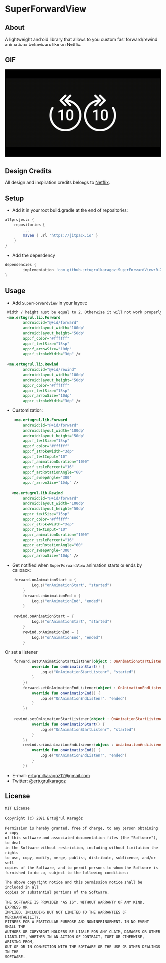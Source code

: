 # SuperForwardView

## About
A lightweight android library that allows to you custom fast forward/rewind animations behaviours like on Netflix.

## GIF
<img src="https://github.com/ertugrulkaragoz/SuperForwardRewind/blob/master/GIF/SuperForwardRewind.gif"/>

## Design Credits
All design and inspiration credits belongs to [Netflix](https://play.google.com/store/apps/details?id=com.netflix.mediaclient&hl=tr).


## Setup
- Add it in your root build.gradle at the end of repositories:
```gradle
allprojects {
	repositories {
		...
		maven { url 'https://jitpack.io' }
	}
}
```
- Add the dependency
```gradle
dependencies {
        implementation 'com.github.ertugrulkaragoz:SuperForwardView:0.2'
}
```

## Usage

- Add `SuperForwardView` in your layout:
```xml
 Width / height must be equal to 2. Otherwise it will not work properly.
 <me.ertugrul.lib.Forward
        android:id="@+id/forward"
        android:layout_width="100dp"
        android:layout_height="50dp"
        app:f_color="#ffffff"
        app:f_textSize="15sp"
        app:f_arrowSize="10dp"
        app:f_strokeWidth="3dp" />

 <me.ertugrul.lib.Rewind
        android:id="@+id/rewind"
        android:layout_width="100dp"
        android:layout_height="50dp"
        app:r_color="#ffffff"
        app:r_textSize="15sp"
        app:r_arrowSize="10dp"
        app:r_strokeWidth="3dp" />
```
-   Customization:
```xml
    <me.ertugrul.lib.Forward
        android:id="@+id/forward"
        android:layout_width="100dp"
        android:layout_height="50dp"
        app:f_textSize="15sp"
        app:f_color="#ffffff"
        app:f_strokeWidth="3dp"
        app:f_textInput="10"
        app:f_animationDuration="1000"
        app:f_scalePercent="16"
        app:f_arcRotationAngle="60"
        app:f_sweepAngle="300"
        app:f_arrowSize="10dp" />

   <me.ertugrul.lib.Rewind
        android:id="@+id/forward"
        android:layout_width="100dp"
        android:layout_height="50dp"
        app:r_textSize="15sp"
        app:r_color="#ffffff"
        app:r_strokeWidth="3dp"
        app:r_textInput="10"
        app:r_animationDuration="1000"
        app:r_scalePercent="16"
        app:r_arcRotationAngle="60"
        app:r_sweepAngle="300"
        app:r_arrowSize="10dp" />
```

-   Get notified when `SuperForwardView` animation starts or ends by callback:
```kotlin
	forward.onAnimationStart = {
            Log.e("onAnimationStart", "started")
        }
        forward.onAnimationEnd = {
            Log.e("onAnimationEnd", "ended")
        }
	
	rewind.onAnimationStart = {
            Log.e("onAnimationStart", "started")
        }
        rewind.onAnimationEnd = {
            Log.e("onAnimationEnd", "ended")
        }
```
Or set a listener
```kotlin 
	forward.setOnAnimationStartListener(object : OnAnimationStartListener {
            override fun onAnimationStart() {
                Log.e("OnAnimationStartListenr", "started")
            }
        })
        forward.setOnAnimationEndListener(object : OnAnimationEndListener {
            override fun onAnimationEnd() {
                Log.e("OnAnimationEndListenr", "ended")
            }
        })
	
	rewind.setOnAnimationStartListener(object : OnAnimationStartListener {
            override fun onAnimationStart() {
                Log.e("OnAnimationStartListenr", "started")
            }
        })
        rewind.setOnAnimationEndListener(object : OnAnimationEndListener {
            override fun onAnimationEnd() {
                Log.e("OnAnimationEndListenr", "ended")
            }
        })
```



- E-mail: ertugrulkaragoz12@gmail.com
- Twitter: [@ertugruIkaragoz](https://twitter.com/ertugruIkaragoz)

## License
```
MIT License

Copyright (c) 2021 Ertuğrul Karagöz

Permission is hereby granted, free of charge, to any person obtaining a copy
of this software and associated documentation files (the "Software"), to deal
in the Software without restriction, including without limitation the rights
to use, copy, modify, merge, publish, distribute, sublicense, and/or sell
copies of the Software, and to permit persons to whom the Software is
furnished to do so, subject to the following conditions:

The above copyright notice and this permission notice shall be included in all
copies or substantial portions of the Software.

THE SOFTWARE IS PROVIDED "AS IS", WITHOUT WARRANTY OF ANY KIND, EXPRESS OR
IMPLIED, INCLUDING BUT NOT LIMITED TO THE WARRANTIES OF MERCHANTABILITY,
FITNESS FOR A PARTICULAR PURPOSE AND NONINFRINGEMENT. IN NO EVENT SHALL THE
AUTHORS OR COPYRIGHT HOLDERS BE LIABLE FOR ANY CLAIM, DAMAGES OR OTHER
LIABILITY, WHETHER IN AN ACTION OF CONTRACT, TORT OR OTHERWISE, ARISING FROM,
OUT OF OR IN CONNECTION WITH THE SOFTWARE OR THE USE OR OTHER DEALINGS IN THE
SOFTWARE.
```
